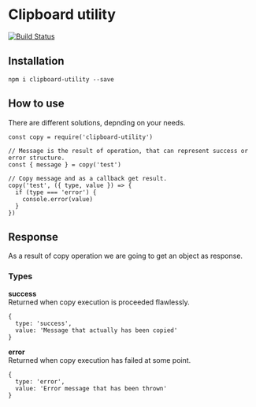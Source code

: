 # Clipboard utility

[![Build Status](https://travis-ci.org/baartko/clipboard-utility.svg?branch=master)](https://travis-ci.org/baartko/clipboard-utility)

## Installation

`npm i clipboard-utility --save`

## How to use

There are different solutions, depnding on your needs.

```
const copy = require('clipboard-utility')

// Message is the result of operation, that can represent success or error structure.
const { message } = copy('test')

// Copy message and as a callback get result.
copy('test', ({ type, value }) => {
  if (type === 'error') {
    console.error(value)
  }
})
```

## Response

As a result of copy operation we are going to get an object as response.

### Types
__success__  
Returned when copy execution is proceeded flawlessly.

```
{
  type: 'success',
  value: 'Message that actually has been copied'
}
```

__error__  
Returned when copy execution has failed at some point.

```
{
  type: 'error',
  value: 'Error message that has been thrown'
}
```
